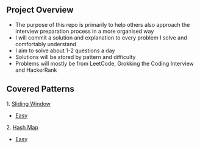 ## Project Overview

- The purpose of this repo is primarily to help others also approach the interview preparation process in a more organised way
- I will commit a solution and explanation to every problem I solve and comfortably understand
- I aim to solve about 1-2 questions a day
- Solutions will be stored by pattern and difficulty
- Problems will mostly be from LeetCode, Grokking the Coding Interview and HackerRank

## Covered Patterns

1\. [Sliding Window](https://www.educative.io/courses/grokking-the-coding-interview)

  - [Easy](https://www.educative.io/courses/grokking-the-coding-interview)

2\. [Hash Map](https://www.educative.io/courses/grokking-the-coding-interview)

  - [Easy](https://www.educative.io/courses/grokking-the-coding-interview)
